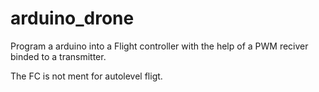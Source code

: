 # arduino_drone
Program a arduino into a Flight controller with the help of a PWM reciver binded to a transmitter.

The FC is not ment for autolevel fligt.
